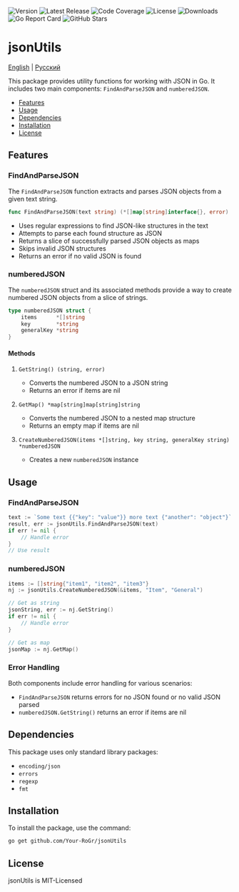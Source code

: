 ![Version](https://img.shields.io/badge/Version-1.0.0-blue)
![Latest Release](https://img.shields.io/github/v/release/Your-RoGr/jsonUtils)
![Code Coverage](https://img.shields.io/badge/coverage-100%25-brightgreen)
![License](https://img.shields.io/github/license/Your-RoGr/jsonUtils)
![Downloads](https://img.shields.io/github/downloads/Your-RoGr/jsonUtils/total)
![Go Report Card](https://goreportcard.com/badge/Your-RoGr/jsonUtils)
![GitHub Stars](https://img.shields.io/github/stars/Your-RoGr/jsonUtils?style=social)

# jsonUtils

[English](README.md) | [Русский](README.ru.md)

This package provides utility functions for working with JSON in Go. It includes two main components: `FindAndParseJSON` and `numberedJSON`.

- [Features](#Features)
- [Usage](#Usage)
- [Dependencies](#Dependencies)
- [Installation](#Installation)
- [License](#License)

## Features

### FindAndParseJSON

The `FindAndParseJSON` function extracts and parses JSON objects from a given text string.

```go
func FindAndParseJSON(text string) (*[]map[string]interface{}, error)
```

- Uses regular expressions to find JSON-like structures in the text
- Attempts to parse each found structure as JSON
- Returns a slice of successfully parsed JSON objects as maps
- Skips invalid JSON structures
- Returns an error if no valid JSON is found

### numberedJSON

The `numberedJSON` struct and its associated methods provide a way to create numbered JSON objects from a slice of strings.

```go
type numberedJSON struct {
    items      *[]string
    key        *string
    generalKey *string
}
```

#### Methods

1. `GetString() (string, error)`
   - Converts the numbered JSON to a JSON string
   - Returns an error if items are nil

2. `GetMap() *map[string]map[string]string`
   - Converts the numbered JSON to a nested map structure
   - Returns an empty map if items are nil

3. `CreateNumberedJSON(items *[]string, key string, generalKey string) *numberedJSON`
   - Creates a new `numberedJSON` instance

## Usage

### FindAndParseJSON

```go
text := `Some text {{"key": "value"}} more text {"another": "object"}`
result, err := jsonUtils.FindAndParseJSON(text)
if err != nil {
    // Handle error
}
// Use result
```

### numberedJSON

```go
items := []string{"item1", "item2", "item3"}
nj := jsonUtils.CreateNumberedJSON(&items, "Item", "General")

// Get as string
jsonString, err := nj.GetString()
if err != nil {
    // Handle error
}

// Get as map
jsonMap := nj.GetMap()
```

### Error Handling

Both components include error handling for various scenarios:

- `FindAndParseJSON` returns errors for no JSON found or no valid JSON parsed
- `numberedJSON.GetString()` returns an error if items are nil

## Dependencies

This package uses only standard library packages:

- `encoding/json`
- `errors`
- `regexp`
- `fmt`

## Installation

To install the package, use the command:

```bash
go get github.com/Your-RoGr/jsonUtils
```

## License

jsonUtils is MIT-Licensed
